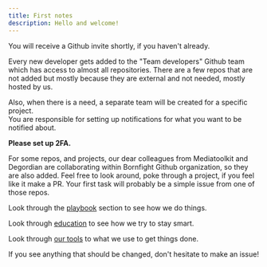 ```yaml
---
title: First notes
description: Hello and welcome!
---
```

You will receive a Github invite shortly, if you haven't already.

Every new developer gets added to the "Team developers" Github team which has access to almost all repositories. There are a few repos that are not added but mostly because they are external and not needed, mostly hosted by us.

Also, when there is a need, a separate team will be created for a specific project.  
You are responsible for setting up notifications for what you want to be notified about.

**Please set up 2FA.**

For some repos, and projects, our dear colleagues from Mediatoolkit and Degordian are collaborating within Bornfight Github organization, so they are also added.
Feel free to look around, poke through a project, if you feel like it make a PR.
Your first task will probably be a simple issue from one of those repos.

Look through the [playbook](../playbooks) section to see how we do things.

Look through [education](../education) to see how we try to stay smart.

Look through [our tools](../tools) to what we use to get things done.

If you see anything that should be changed, don't hesitate to make an issue!
